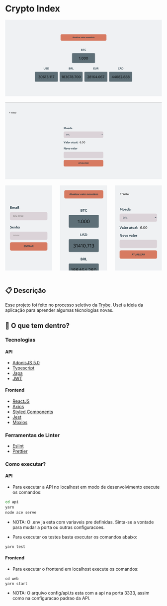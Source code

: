 # Crypto Index

<div style="display: flex; flex-direction: column; align-items: center;">
<img alt="Screenshot 1" src="https://raw.githubusercontent.com/arthur-mts/challengeTrybe/master/screenshots/1.png" alt="Screenshot 1" style="margin-bottom: 20px;" />

<img alt="Screenshot 3" src="https://raw.githubusercontent.com/arthur-mts/challengeTrybe/master/screenshots/3.png" style=" margin-bottom: 20px;"/>
<div style="display: flex; align-items: center; justify-content: space-between;">

<img alt="Screenshot 5" src="https://raw.githubusercontent.com/arthur-mts/challengeTrybe/master/screenshots/5.png" style="width: 30%; margin-bottom: 20px;"/>
<img alt="Screenshot 2" src="https://raw.githubusercontent.com/arthur-mts/challengeTrybe/master/screenshots/2.png" style="width: 30%; margin-bottom: 20px;"/>
<img alt="Screenshot 4" src="https://raw.githubusercontent.com/arthur-mts/challengeTrybe/master/screenshots/4.png" style="width: 30%; margin-bottom: 20px;"/>

</div>

</div>


## :clipboard: Descrição
Esse projeto foi feito no processo seletivo da [Trybe](https://trybe.gupy.io/). Usei a ideia da aplicação para aprender algumas técnologias novas.

## 🧐 O que tem dentro?

### Tecnologias

#### API

- [AdonisJS 5.0](https://preview.adonisjs.com/blog/introducing-adonisjs-v5/)
- [Typescript](https://www.typescriptlang.org)
- [Japa](https://www.npmjs.com/package/japa)
- [JWT](https://www.npmjs.com/package/jsonwebtoken)

#### Frontend
- [ReactJS](https://pt-br.reactjs.org/)
- [Axios](https://www.npmjs.com/package/axios)
- [Styled Components](http://styled-components.com/)
- [Jest](https://www.npmjs.com/package/jest)
- [Moxios](https://www.npmjs.com/package/moxios)


### Ferramentas de Linter
- [Eslint](https://eslint.org/)
- [Prettier](https://prettier.io/)

### Como executar?

#### API
- Para executar a API no localhost em modo de desenvolvimento execute os comandos:
```sh
cd api
yarn
node ace serve
```
- NOTA: O .env ja esta com variaveis pre definidas. Sinta-se a vontade para mudar a porta ou outras configuracoes.

- Para executar os testes basta executar os comandos abaixo:
```sh
yarn test
```

#### Frontend
- Para executar o frontend em localhost execute os comandos:
```
cd web
yarn start
```
- NOTA: O arquivo config/api.ts esta com a api na porta 3333, assim como na configuracao padrao da API.


